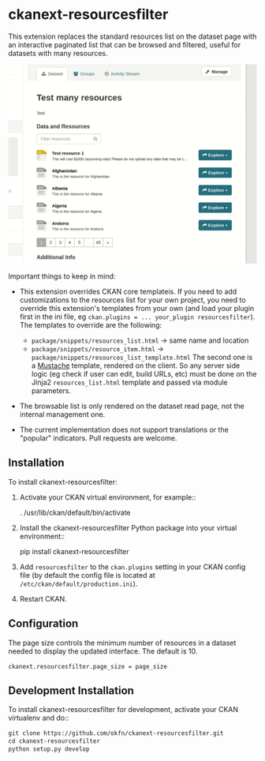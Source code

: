 
# ckanext-resourcesfilter

This extension replaces the standard resources list on the dataset page with an
interactive paginated list that can be browsed and filtered, useful for datasets with 
many resources.

![Demo](https://raw.githubusercontent.com/okfn/ckanext-resourcesfilter/master/doc/ckanext-resourcesfilter.gif)

Important things to keep in mind:

* This extension overrides CKAN core templateis. If you need to add customizations to the resources list for
  your own project, you need to override this extension's templates from your own (and load your plugin first in the ini
  file, eg `ckan.plugins = ... your_plugin resourcesfilter`). The templates to override are the following:
  * `package/snippets/resources_list.html` -> same name and location
  * `package/snippets/resource_item.html` -> `package/snippets/resources_list_template.html`
  The second one is a [Mustache](https://mustache.github.io) template, rendered on the client. So any server side
  logic (eg check if user can edit, build URLs, etc) must be done on the Jinja2 `resources_list.html` template and
  passed via module parameters.

* The browsable list is only rendered on the dataset read page, not the internal management one.
* The current implementation does not support translations or the "popular" indicators. Pull requests are welcome.

## Installation

To install ckanext-resourcesfilter:

1. Activate your CKAN virtual environment, for example::

     . /usr/lib/ckan/default/bin/activate

2. Install the ckanext-resourcesfilter Python package into your virtual environment::

     pip install ckanext-resourcesfilter

3. Add ``resourcesfilter`` to the ``ckan.plugins`` setting in your CKAN
   config file (by default the config file is located at
   ``/etc/ckan/default/production.ini``).

4. Restart CKAN.

## Configuration

The page size controls the minimum number of resources in a dataset needed to display the 
updated interface. The default is 10.

    ckanext.resourcesfilter.page_size = page_size


## Development Installation

To install ckanext-resourcesfilter for development, activate your CKAN virtualenv and
do::

    git clone https://github.com/okfn/ckanext-resourcesfilter.git
    cd ckanext-resourcesfilter
    python setup.py develop

